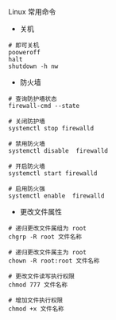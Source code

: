 Linux 常用命令
+ 关机
```shell
# 即可关机
pooweroff 
halt
shutdown -h nw
```

+ 防火墙
```shell
# 查询防护墙状态
firewall-cmd --state

# 关闭防护墙
systemctl stop firewalld

# 禁用防火墙
systemctl disable  firewalld

# 开启防火墙
systemctl start firewalld

# 启用防火强
systemctl enable  firewalld
```

+ 更改文件属性
```shell
# 递归更改文件属组为 root
chgrp -R root 文件名称

# 递归更改文件属主为 root
chown -R root:root 文件名称

# 更改文件读写执行权限
chmod 777 文件名称

# 增加文件执行权限
chmod +x 文件名称
```